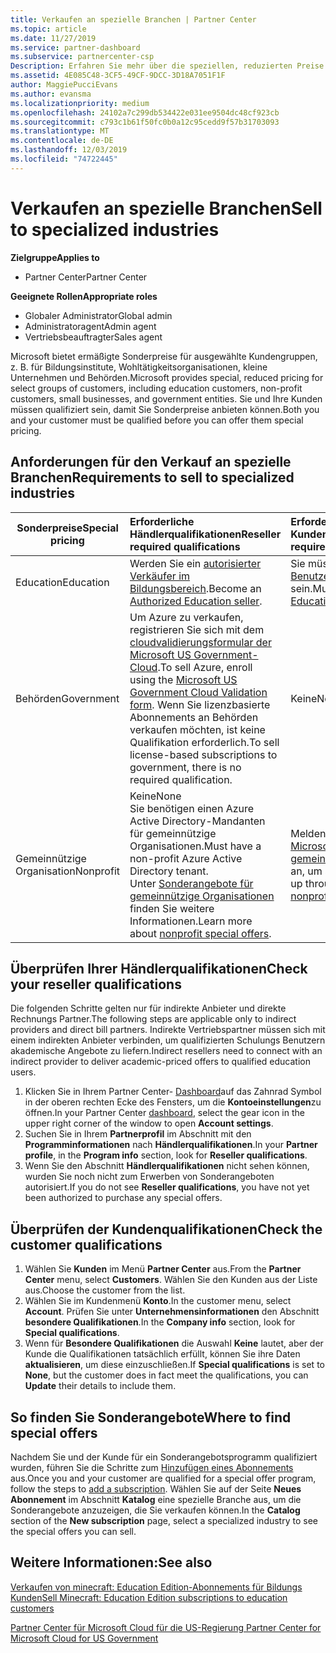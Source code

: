 ```yaml
---
title: Verkaufen an spezielle Branchen | Partner Center
ms.topic: article
ms.date: 11/27/2019
ms.service: partner-dashboard
ms.subservice: partnercenter-csp
Description: Erfahren Sie mehr über die speziellen, reduzierten Preise für bestimmte Kundengruppen von Microsoft, einschließlich Bildungs Kunden, gemeinnützige Kunden und Regierungsbehörden.
ms.assetid: 4E085C48-3CF5-49CF-9DCC-3D18A7051F1F
author: MaggiePucciEvans
ms.author: evansma
ms.localizationpriority: medium
ms.openlocfilehash: 24102a7c299db534422e031ee9504dc48cf923cb
ms.sourcegitcommit: c793c1b61f50fc0b0a12c95cedd9f57b31703093
ms.translationtype: MT
ms.contentlocale: de-DE
ms.lasthandoff: 12/03/2019
ms.locfileid: "74722445"
---
```

# <a name="sell-to-specialized-industries"></a><span data-ttu-id="9bd65-103">Verkaufen an spezielle Branchen</span><span class="sxs-lookup"><span data-stu-id="9bd65-103">Sell to specialized industries</span></span>

<span data-ttu-id="9bd65-104">**Zielgruppe**</span><span class="sxs-lookup"><span data-stu-id="9bd65-104">**Applies to**</span></span>

- <span data-ttu-id="9bd65-105">Partner Center</span><span class="sxs-lookup"><span data-stu-id="9bd65-105">Partner Center</span></span>

<span data-ttu-id="9bd65-106">**Geeignete Rollen**</span><span class="sxs-lookup"><span data-stu-id="9bd65-106">**Appropriate roles**</span></span>

- <span data-ttu-id="9bd65-107">Globaler Administrator</span><span class="sxs-lookup"><span data-stu-id="9bd65-107">Global admin</span></span>
- <span data-ttu-id="9bd65-108">Administratoragent</span><span class="sxs-lookup"><span data-stu-id="9bd65-108">Admin agent</span></span>
- <span data-ttu-id="9bd65-109">Vertriebsbeauftragter</span><span class="sxs-lookup"><span data-stu-id="9bd65-109">Sales agent</span></span>

<span data-ttu-id="9bd65-110">Microsoft bietet ermäßigte Sonderpreise für ausgewählte Kundengruppen, z. B. für Bildungsinstitute, Wohltätigkeitsorganisationen, kleine Unternehmen und Behörden.</span><span class="sxs-lookup"><span data-stu-id="9bd65-110">Microsoft provides special, reduced pricing for select groups of customers, including education customers, non-profit customers, small businesses, and government entities.</span></span> <span data-ttu-id="9bd65-111">Sie und Ihre Kunden müssen qualifiziert sein, damit Sie Sonderpreise anbieten können.</span><span class="sxs-lookup"><span data-stu-id="9bd65-111">Both you and your customer must be qualified before you can offer them special pricing.</span></span> 

## <a name="requirements-to-sell-to-specialized-industries"></a><span data-ttu-id="9bd65-112">Anforderungen für den Verkauf an spezielle Branchen</span><span class="sxs-lookup"><span data-stu-id="9bd65-112">Requirements to sell to specialized industries</span></span>

|<span data-ttu-id="9bd65-113">**Sonderpreise**</span><span class="sxs-lookup"><span data-stu-id="9bd65-113">**Special pricing**</span></span>   |<span data-ttu-id="9bd65-114">**Erforderliche Händlerqualifikationen**</span><span class="sxs-lookup"><span data-stu-id="9bd65-114">**Reseller required qualifications**</span></span>   |<span data-ttu-id="9bd65-115">**Erforderliche Kundenqualifikationen**</span><span class="sxs-lookup"><span data-stu-id="9bd65-115">**Customer required qualifications**</span></span>   |
|----------------------------|:---------------------------------|:------------------------------------------|
|<span data-ttu-id="9bd65-116">Education</span><span class="sxs-lookup"><span data-stu-id="9bd65-116">Education</span></span>   |<span data-ttu-id="9bd65-117">Werden Sie ein [autorisierter Verkäufer im Bildungsbereich](https://www.mepn.com).</span><span class="sxs-lookup"><span data-stu-id="9bd65-117">Become an [Authorized Education seller](https://www.mepn.com).</span></span>   | <span data-ttu-id="9bd65-118">Sie müssen ein [qualifizierter Benutzer von Bildungsangeboten](https://www.microsoftvolumelicensing.com/DocumentSearch.aspx?Mode=3&DocumentTypeId=7) sein.</span><span class="sxs-lookup"><span data-stu-id="9bd65-118">Must be a [Qualified Education User](https://www.microsoftvolumelicensing.com/DocumentSearch.aspx?Mode=3&DocumentTypeId=7).</span></span>   |
|<span data-ttu-id="9bd65-119">Behörden</span><span class="sxs-lookup"><span data-stu-id="9bd65-119">Government</span></span>   |<span data-ttu-id="9bd65-120">Um Azure zu verkaufen, registrieren Sie sich mit dem [cloudvalidierungsformular der Microsoft US Government-Cloud](https://azuregov.microsoft.com/csp).</span><span class="sxs-lookup"><span data-stu-id="9bd65-120">To sell Azure, enroll using the [Microsoft US Government Cloud Validation form](https://azuregov.microsoft.com/csp).</span></span> <span data-ttu-id="9bd65-121">Wenn Sie lizenzbasierte Abonnements an Behörden verkaufen möchten, ist keine Qualifikation erforderlich.</span><span class="sxs-lookup"><span data-stu-id="9bd65-121">To sell license-based subscriptions to government, there is no required qualification.</span></span>|   <span data-ttu-id="9bd65-122">Keine</span><span class="sxs-lookup"><span data-stu-id="9bd65-122">None</span></span>|
|<span data-ttu-id="9bd65-123">Gemeinnützige Organisation</span><span class="sxs-lookup"><span data-stu-id="9bd65-123">Nonprofit</span></span>  |<span data-ttu-id="9bd65-124">Keine</span><span class="sxs-lookup"><span data-stu-id="9bd65-124">None</span></span><br><span data-ttu-id="9bd65-125">Sie benötigen einen Azure Active Directory-Mandanten für gemeinnützige Organisationen.</span><span class="sxs-lookup"><span data-stu-id="9bd65-125">Must have a non-profit Azure Active Directory tenant.</span></span><br><span data-ttu-id="9bd65-126">Unter [Sonderangebote für gemeinnützige Organisationen](https://assetsprod.microsoft.com/mpn/nonprofit-skus-in-csp-faq.pdf) finden Sie weitere Informationen.</span><span class="sxs-lookup"><span data-stu-id="9bd65-126">Learn more about [nonprofit special offers](https://assetsprod.microsoft.com/mpn/nonprofit-skus-in-csp-faq.pdf).</span></span>   |<span data-ttu-id="9bd65-127">Melden Sie sich über das [Microsoft-Programm für gemeinnützige Organisationen](https://nonprofit.microsoft.com/#/register) an, um sich zu qualifizieren.</span><span class="sxs-lookup"><span data-stu-id="9bd65-127">Sign up through the [Microsoft nonprofit program](https://nonprofit.microsoft.com/#/register) to be eligible.</span></span>   |


## <a name="check-your-reseller-qualifications"></a><span data-ttu-id="9bd65-128">Überprüfen Ihrer Händlerqualifikationen</span><span class="sxs-lookup"><span data-stu-id="9bd65-128">Check your reseller qualifications</span></span>

<span data-ttu-id="9bd65-129">Die folgenden Schritte gelten nur für indirekte Anbieter und direkte Rechnungs Partner.</span><span class="sxs-lookup"><span data-stu-id="9bd65-129">The following steps are applicable only to indirect providers and direct bill partners.</span></span> <span data-ttu-id="9bd65-130">Indirekte Vertriebspartner müssen sich mit einem indirekten Anbieter verbinden, um qualifizierten Schulungs Benutzern akademische Angebote zu liefern.</span><span class="sxs-lookup"><span data-stu-id="9bd65-130">Indirect resellers need to connect with an indirect provider to deliver academic-priced offers to qualified education users.</span></span> 

1.  <span data-ttu-id="9bd65-131">Klicken Sie in Ihrem Partner Center- [Dashboard](https://partner.microsoft.com/dashboard)auf das Zahnrad Symbol in der oberen rechten Ecke des Fensters, um die **Kontoeinstellungen**zu öffnen.</span><span class="sxs-lookup"><span data-stu-id="9bd65-131">In your Partner Center [dashboard](https://partner.microsoft.com/dashboard), select the gear icon in the upper right corner of the window to open **Account settings**.</span></span>
2.  <span data-ttu-id="9bd65-132">Suchen Sie in Ihrem **Partnerprofil** im Abschnitt mit den **Programminformationen** nach **Händlerqualifikationen**.</span><span class="sxs-lookup"><span data-stu-id="9bd65-132">In your **Partner profile**, in the **Program info** section, look for **Reseller qualifications**.</span></span>
3.  <span data-ttu-id="9bd65-133">Wenn Sie den Abschnitt **Händlerqualifikationen** nicht sehen können, wurden Sie noch nicht zum Erwerben von Sonderangeboten autorisiert.</span><span class="sxs-lookup"><span data-stu-id="9bd65-133">If you do not see **Reseller qualifications**, you have not yet been authorized to purchase any special offers.</span></span>

## <a name="check-the-customer-qualifications"></a><span data-ttu-id="9bd65-134">Überprüfen der Kundenqualifikationen</span><span class="sxs-lookup"><span data-stu-id="9bd65-134">Check the customer qualifications</span></span>

1.  <span data-ttu-id="9bd65-135">Wählen Sie **Kunden** im Menü **Partner Center** aus.</span><span class="sxs-lookup"><span data-stu-id="9bd65-135">From the **Partner Center** menu, select **Customers**.</span></span> <span data-ttu-id="9bd65-136">Wählen Sie den Kunden aus der Liste aus.</span><span class="sxs-lookup"><span data-stu-id="9bd65-136">Choose the customer from the list.</span></span>
2.  <span data-ttu-id="9bd65-137">Wählen Sie im Kundenmenü **Konto**.</span><span class="sxs-lookup"><span data-stu-id="9bd65-137">In the customer menu, select **Account**.</span></span> <span data-ttu-id="9bd65-138">Prüfen Sie unter **Unternehmensinformationen** den Abschnitt **besondere Qualifikationen**.</span><span class="sxs-lookup"><span data-stu-id="9bd65-138">In the **Company info** section, look for **Special qualifications**.</span></span>
3.  <span data-ttu-id="9bd65-139">Wenn für **Besondere Qualifikationen** die Auswahl **Keine** lautet, aber der Kunde die Qualifikationen tatsächlich erfüllt, können Sie ihre Daten **aktualisieren**, um diese einzuschließen.</span><span class="sxs-lookup"><span data-stu-id="9bd65-139">If **Special qualifications** is set to **None**, but the customer does in fact meet the qualifications, you can **Update** their details to include them.</span></span>

## <a name="where-to-find-special-offers"></a><span data-ttu-id="9bd65-140">So finden Sie Sonderangebote</span><span class="sxs-lookup"><span data-stu-id="9bd65-140">Where to find special offers</span></span>

<span data-ttu-id="9bd65-141">Nachdem Sie und der Kunde für ein Sonderangebotsprogramm qualifiziert wurden, führen Sie die Schritte zum [Hinzufügen eines Abonnements](create-a-new-subscription.md) aus.</span><span class="sxs-lookup"><span data-stu-id="9bd65-141">Once you and your customer are qualified for a special offer program, follow the steps to [add a subscription](create-a-new-subscription.md).</span></span> <span data-ttu-id="9bd65-142">Wählen Sie auf der Seite **Neues Abonnement** im Abschnitt **Katalog** eine spezielle Branche aus, um die Sonderangebote anzuzeigen, die Sie verkaufen können.</span><span class="sxs-lookup"><span data-stu-id="9bd65-142">In the **Catalog** section of the **New subscription** page, select a specialized industry to see the special offers you can sell.</span></span>

## <a name="see-also"></a><span data-ttu-id="9bd65-143">Weitere Informationen:</span><span class="sxs-lookup"><span data-stu-id="9bd65-143">See also</span></span>

[<span data-ttu-id="9bd65-144">Verkaufen von minecraft: Education Edition-Abonnements für Bildungs Kunden</span><span class="sxs-lookup"><span data-stu-id="9bd65-144">Sell Minecraft: Education Edition subscriptions to education customers</span></span>](minecraft-subscriptions.md)

[<span data-ttu-id="9bd65-145">Partner Center für Microsoft Cloud für die US-Regierung</span><span class="sxs-lookup"><span data-stu-id="9bd65-145"> Partner Center for Microsoft Cloud for US Government</span></span>](partner-center-for-microsoft-us-govt-cloud.md)


 

 

 



